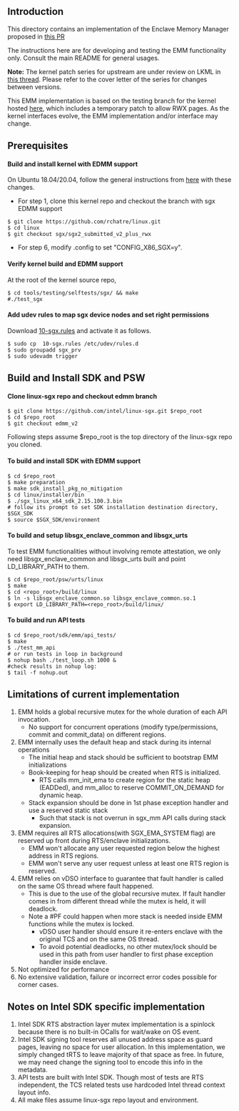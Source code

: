 Introduction
---------------------------------
This directory contains an implementation of the Enclave Memory Manager proposed in [this PR](https://github.com/openenclave/openenclave/pull/3991)

The instructions here are for developing and testing the EMM functionality only. Consult the main README for general usages.

**Note:** The kernel patch series for upstream are under review on LKML in [this thread](https://lore.kernel.org/linux-sgx/cover.1644274683.git.reinette.chatre@intel.com/). Please refer to the cover letter of the series for changes between versions.

This EMM implementation is based on the testing branch for the kernel hosted [here](https://github.com/rchatre/linux/tree/sgx/sgx2_submitted_v2_plus_rwx), which includes a temporary patch to allow RWX pages.  As the kernel interfaces evolve, the EMM implementation and/or interface may change.

Prerequisites
-------------------------------

#### Build and install kernel with EDMM support
On Ubuntu 18.04/20.04, follow the general instructions from [here](https://wiki.ubuntu.com/KernelTeam/GitKernelBuild) with these changes.

- For step 1, clone this kernel repo and checkout the branch with sgx EDMM support
```
$ git clone https://github.com/rchatre/linux.git
$ cd linux
$ git checkout sgx/sgx2_submitted_v2_plus_rwx
```

- For step 6, modify .config to set "CONFIG_X86_SGX=y".

#### Verify kernel build and EDMM support
At the root of the kernel source repo,
```
$ cd tools/testing/selftests/sgx/ && make
#./test_sgx
```
#### Add udev rules to map sgx device nodes and set right permissions
Download [10-sgx.rules](https://github.com/intel/SGXDataCenterAttestationPrimitives/blob/master/driver/linux/10-sgx.rules) and activate it as follows.
```
$ sudo cp  10-sgx.rules /etc/udev/rules.d
$ sudo groupadd sgx_prv
$ sudo udevadm trigger
```
Build and Install SDK and PSW
------------------------------

#### Clone linux-sgx repo and checkout edmm branch
```
$ git clone https://github.com/intel/linux-sgx.git $repo_root
$ cd $repo_root
$ git checkout edmm_v2
```
Following steps assume $repo_root is the top directory of the linux-sgx repo you cloned.

#### To build and install SDK with EDMM support
```
$ cd $repo_root
$ make preparation
$ make sdk_install_pkg_no_mitigation
$ cd linux/installer/bin
$ ./sgx_linux_x64_sdk_2.15.100.3.bin
# follow its prompt to set SDK installation destination directory, $SGX_SDK
$ source $SGX_SDK/environment
```

#### To build and setup libsgx_enclave_common and libsgx_urts
To test EMM functionalities without involving remote attestation, we only need libsgx_enclave_common and libsgx_urts built and point LD_LIBRARY_PATH to them.

```
$ cd $repo_root/psw/urts/linux
$ make
$ cd <repo_root>/build/linux
$ ln -s libsgx_enclave_common.so libsgx_enclave_common.so.1
$ export LD_LIBRARY_PATH=<repo_root>/build/linux/
```

#### To build and run API tests
```
$ cd $repo_root/sdk/emm/api_tests/
$ make
$ ./test_mm_api
# or run tests in loop in background
$ nohup bash ./test_loop.sh 1000 &
#check results in nohup log:
$ tail -f nohup.out
```

Limitations of current implementation
---------------------------------------
1. EMM holds a global recursive mutex for the whole duration of each API invocation.
	- No support for concurrent operations (modify type/permissions, commit and commit_data) on different regions.
2. EMM internally uses the default heap and stack during its internal operations
	- The initial heap and stack should be sufficient to bootstrap EMM initializations
	- Book-keeping for heap should be created when RTS is initialized.
		- RTS calls mm_init_ema to create region for the static heap (EADDed), and mm_alloc to reserve COMMIT_ON_DEMAND for dynamic heap.
	- Stack expansion should be done in 1st phase exception handler and use a reserved static stack
		- Such that stack is not overrun in sgx_mm API calls during stack expansion.
3. EMM requires all RTS allocations(with SGX_EMA_SYSTEM flag) are reserved up front during RTS/enclave initializations.
	- EMM won't allocate any user requested region below the highest address in RTS regions.
	- EMM won't serve any user request unless at least one RTS region is reserved.
4. EMM relies on vDSO interface to guarantee that fault handler is called on the same OS thread where fault happened.
	- This is due to the use of the global recursive mutex. If fault handler comes in from different thread while the mutex is held, it will deadlock.
	- Note a #PF could happen when more stack is needed inside EMM functions while the mutex is locked.
		- vDSO user handler should ensure it re-enters enclave with the original TCS and on the same OS thread.
		- To avoid potential deadlocks, no other mutex/lock should be used in this path from user handler to first phase exception handler inside enclave.
5. Not optimized for performance
6. No extensive validation, failure or incorrect error codes possible for corner cases.

Notes on Intel SDK specific implementation
-----------------------------------------
1. 	Intel SDK RTS abstraction layer mutex implementation is a spinlock because there is no built-in OCalls for wait/wake on OS event.
2. 	Intel SDK signing tool reserves all unused address space as guard pages, leaving no space for user allocation. In this implementation, we simply changed tRTS to leave majority of that space as free. In future, we may need change the signing tool to encode this info in the metadata.
3. 	API tests are built with Intel SDK. Though most of tests are RTS independent, the TCS related tests use hardcoded Intel thread context layout info.
4. All make files assume linux-sgx repo layout and environment.


